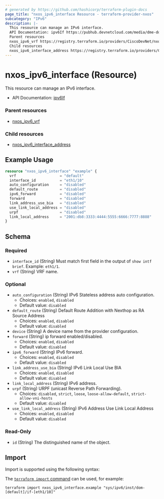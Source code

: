 ```yaml
---
# generated by https://github.com/hashicorp/terraform-plugin-docs
page_title: "nxos_ipv6_interface Resource - terraform-provider-nxos"
subcategory: "IPv6"
description: |-
  This resource can manage an IPv6 interface.
  API Documentation: ipv6If https://pubhub.devnetcloud.com/media/dme-docs-10-2-2/docs/Layer%203/ipv6:If/
  Parent resources
  nxos_ipv6_vrf https://registry.terraform.io/providers/CiscoDevNet/nxos/latest/docs/resources/ipv6_vrf
  Child resources
  nxos_ipv6_interface_address https://registry.terraform.io/providers/CiscoDevNet/nxos/latest/docs/resources/ipv6_interface_address
---
```


# nxos_ipv6_interface (Resource)

This resource can manage an IPv6 interface.

- API Documentation: [ipv6If](https://pubhub.devnetcloud.com/media/dme-docs-10-2-2/docs/Layer%203/ipv6:If/)

### Parent resources

- [nxos_ipv6_vrf](https://registry.terraform.io/providers/CiscoDevNet/nxos/latest/docs/resources/ipv6_vrf)

### Child resources

- [nxos_ipv6_interface_address](https://registry.terraform.io/providers/CiscoDevNet/nxos/latest/docs/resources/ipv6_interface_address)

## Example Usage

```terraform
resource "nxos_ipv6_interface" "example" {
  vrf                    = "default"
  interface_id           = "eth1/10"
  auto_configuration     = "disabled"
  default_route          = "disabled"
  ipv6_forward           = "disabled"
  forward                = "disabled"
  link_address_use_bia   = "disabled"
  use_link_local_address = "disabled"
  urpf                   = "disabled"
  link_local_address     = "2001:db8:3333:4444:5555:6666:7777:8888"
}
```

<!-- schema generated by tfplugindocs -->
## Schema

### Required

- `interface_id` (String) Must match first field in the output of `show intf brief`. Example: `eth1/1`.
- `vrf` (String) VRF name.

### Optional

- `auto_configuration` (String) IPv6 Stateless address auto configuration.
  - Choices: `enabled`, `disabled`
  - Default value: `disabled`
- `default_route` (String) Default Route Addition with Nexthop as RA Source Address
  - Choices: `enabled`, `disabled`
  - Default value: `disabled`
- `device` (String) A device name from the provider configuration.
- `forward` (String) ip forward enabled/disabled.
  - Choices: `enabled`, `disabled`
  - Default value: `disabled`
- `ipv6_forward` (String) IPv6 forward.
  - Choices: `enabled`, `disabled`
  - Default value: `disabled`
- `link_address_use_bia` (String) IPv6 Link Local Use BIA
  - Choices: `enabled`, `disabled`
  - Default value: `disabled`
- `link_local_address` (String) IPv6 address.
- `urpf` (String) URPF (unicast Reverse Path Forwarding).
  - Choices: `disabled`, `strict`, `loose`, `loose-allow-default`, `strict-allow-vni-hosts`
  - Default value: `disabled`
- `use_link_local_address` (String) IPv6 Address Use Link Local Address
  - Choices: `enabled`, `disabled`
  - Default value: `disabled`

### Read-Only

- `id` (String) The distinguished name of the object.

## Import

Import is supported using the following syntax:

The [`terraform import` command](https://developer.hashicorp.com/terraform/cli/commands/import) can be used, for example:

```shell
terraform import nxos_ipv6_interface.example "sys/ipv6/inst/dom-[default]/if-[eth1/10]"
```
